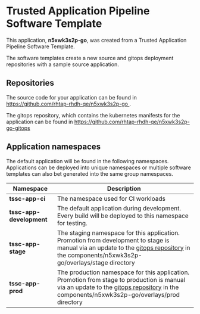 # Trusted Application Pipeline Software Template

This application, **n5xwk3s2p-go**, was created from a Trusted Application Pipeline Software Template.

The software templates create a new source and gitops deployment repositories with a sample source application. 

## Repositories

The source code for your application can be found in [https://github.com/rhtap-rhdh-qe/n5xwk3s2p-go ](https://github.com/rhtap-rhdh-qe/n5xwk3s2p-go ).
 
The gitops repository, which contains the kubernetes manifests for the application can be found in 
[https://github.com/rhtap-rhdh-qe/n5xwk3s2p-go-gitops ](https://github.com/rhtap-rhdh-qe/n5xwk3s2p-go-gitops ) 

## Application namespaces 

The default application will be found in the following namespaces. Applications can be deployed into unique namespaces or multiple software templates can also bet generated into the same group namespaces.  

|  Namespace   |  Description   |  
| -------- | -------- |
| **tssc-app-ci** | The namespace used for CI workloads |
| **tssc-app-development** | The default application during development. Every build will be deployed to this namespace for testing. |
| **tssc-app-stage** | The staging namespace for this application. Promotion from development to stage is manual via an update to the [gitops repository](https://github.com/rhtap-rhdh-qe/n5xwk3s2p-go-gitops ) in the components/n5xwk3s2p-go/overlays/stage directory |
| **tssc-app-prod** | The production namespace for this application. Promotion from stage to production is manual via an update to the [gitops repository](https://github.com/rhtap-rhdh-qe/n5xwk3s2p-go-gitops ) in the components/n5xwk3s2p-go/overlays/prod directory |